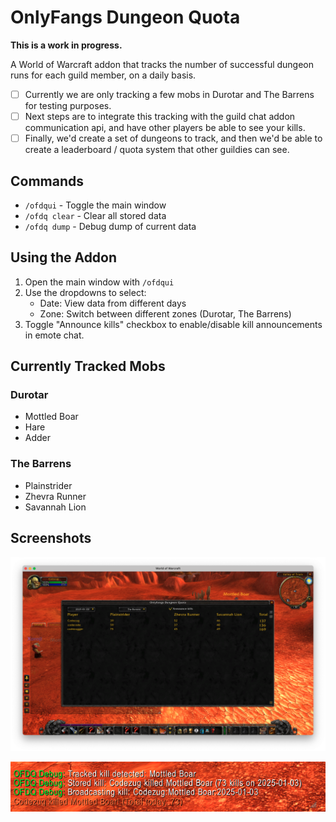 # OnlyFangs Dungeon Quota

**This is a work in progress.**

A World of Warcraft addon that tracks the number of successful dungeon runs for each guild member, on a daily basis.

- [ ] Currently we are only tracking a few mobs in Durotar and The Barrens for testing purposes. 
- [ ] Next steps are to integrate this tracking with the guild chat addon communication api, and have other players be able to see your kills.
- [ ] Finally, we'd create a set of dungeons to track, and then we'd be able to create a leaderboard / quota system that other guildies can see.

## Commands

- `/ofdqui` - Toggle the main window
- `/ofdq clear` - Clear all stored data
- `/ofdq dump` - Debug dump of current data

## Using the Addon

1. Open the main window with `/ofdqui`
2. Use the dropdowns to select:
   - Date: View data from different days
   - Zone: Switch between different zones (Durotar, The Barrens)
3. Toggle "Announce kills" checkbox to enable/disable kill announcements in emote chat.

## Currently Tracked Mobs

### Durotar
- Mottled Boar
- Hare
- Adder

### The Barrens
- Plainstrider
- Zhevra Runner
- Savannah Lion

## Screenshots

![UI](./docs/UI.png)

![Logs](./docs/Logs.png)
